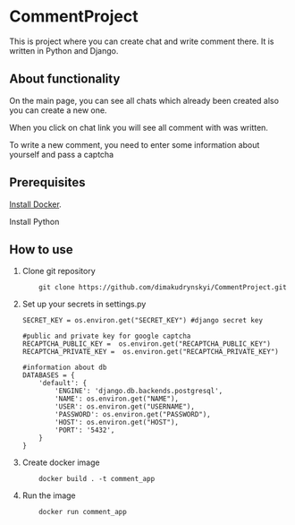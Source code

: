 # CommentProject

This is project where you can create chat and write comment there. It is written in Python and Django.
## About functionality
On the main page, you can see all chats which already been created also you can create a new one.

When you click on chat link you will see all comment with was written.

To write a new comment, you need to enter some information about yourself and pass a captcha

## Prerequisites

[Install Docker](https://docs.docker.com/install/).

Install Python

## How to use

1. Clone git repository
    ```
        git clone https://github.com/dimakudrynskyi/CommentProject.git
    ```
2. Set up your secrets in settings.py
    ```
    SECRET_KEY = os.environ.get("SECRET_KEY") #django secret key

    #public and private key for google captcha
    RECAPTCHA_PUBLIC_KEY =  os.environ.get("RECAPTCHA_PUBLIC_KEY")
    RECAPTCHA_PRIVATE_KEY =  os.environ.get("RECAPTCHA_PRIVATE_KEY")

    #information about db
    DATABASES = {
        'default': {
            'ENGINE': 'django.db.backends.postgresql',
            'NAME': os.environ.get("NAME"),
            'USER': os.environ.get("USERNAME"),
            'PASSWORD': os.environ.get("PASSWORD"),
            'HOST': os.environ.get("HOST"),
            'PORT': '5432',
        }
    }
    ```
3. Create docker image 
    ```
        docker build . -t comment_app
    ```
4. Run the image
    ```
        docker run comment_app
    ```
